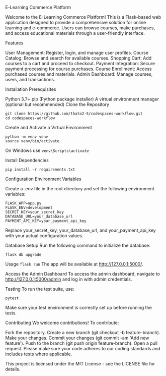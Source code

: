 E-Learning Commerce Platform

Welcome to the E-Learning Commerce Platform! This is a Flask-based web application designed to provide a comprehensive solution for online learning and e-commerce.
Users can browse courses, make purchases, and access educational materials through a user-friendly interface.

Features

User Management: Register, login, and manage user profiles.
Course Catalog: Browse and search for available courses.
Shopping Cart: Add courses to a cart and proceed to checkout.
Payment Integration: Secure payment processing for course purchases.
Course Enrollment: Access purchased courses and materials.
Admin Dashboard: Manage courses, users, and transactions.

Installation Prerequisites

Python 3.7+
pip (Python package installer)
A virtual environment manager (optional but recommended)
Clone the Repository

    git clone https://github.com/thato2-5/codespaces-workflow.git
    cd codespaces-workflow
    
Create and Activate a Virtual Environment

    python -m venv venv
    source venv/bin/activate
On Windows use `venv\Scripts\activate`

Install Dependencies

    pip install -r requirements.txt

Configuration Environment Variables

Create a .env file in the root directory and set the following environment variables:

    FLASK_APP=app.py
    FLASK_ENV=development
    SECRET_KEY=your_secret_key
    DATABASE_URL=your_database_url
    PAYMENT_API_KEY=your_payment_api_key

Replace your_secret_key, your_database_url, and your_payment_api_key with your actual configuration values.

Database Setup
Run the following command to initialize the database:

    flask db upgrade
  
Usage
    `flask run`
The app will be available at http://127.0.0.1:5000/.

Access the Admin Dashboard
To access the admin dashboard, navigate to http://127.0.0.1:5000/admin and log in with admin credentials.

Testing
To run the test suite, use:

    pytest

Make sure your test environment is correctly set up before running the tests.

Contributing
We welcome contributions! To contribute:

Fork the repository.
Create a new branch (git checkout -b feature-branch).
Make your changes.
Commit your changes (git commit -am 'Add new feature').
Push to the branch (git push origin feature-branch).
Open a pull request.
Please make sure your code adheres to our coding standards and includes tests where applicable.

This project is licensed under the MIT License - see the LICENSE file for details.
